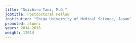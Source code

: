 ```yaml
---
title: "Soichiro Tani, M.D."
jobtitle: Postdoctoral Fellow
institution: "Shiga University of Medical Science, Japan"
promoted: alumni
years: 2014-2016
weight: 12014
---
```


